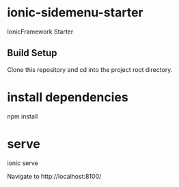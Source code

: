 # ionic-sidemenu-starter
IonicFramework Starter

## Build Setup

Clone this repository and cd into the project root directory.

# install dependencies
npm install

# serve 
ionic serve

Navigate to http://localhost:8100/